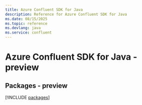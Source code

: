 ```yaml
---
title: Azure Confluent SDK for Java
description: Reference for Azure Confluent SDK for Java
ms.date: 08/15/2025
ms.topic: reference
ms.devlang: java
ms.service: confluent
---
```

# Azure Confluent SDK for Java - preview
## Packages - preview
[!INCLUDE [packages](confluent-index.md)]